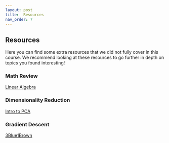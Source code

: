 ```yaml
---
layout: post
title:  Resources
nav_order: 7
---
```


## Resources
Here you can find some extra resources that we did not fully cover in this course. We recommend looking at these resources to go further in depth on topics you found interesting!

### Math Review
[Linear Algebra](https://pillowlab.princeton.edu/teaching/statneuro2024/readings/Eero_geomLinAlg.pdf)

### Dimensionality Reduction
[Intro to PCA](https://github.com/PrincetonUniversity/pni_bootcamp_2023/blob/main/week2/linear_algebra/pca.ipynb)

### Gradient Descent
[3Blue1Brown](https://www.youtube.com/watch?v=IHZwWFHWa-w)